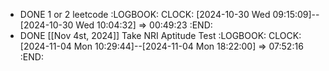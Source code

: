 - DONE 1 or 2 leetcode
  :LOGBOOK:
  CLOCK: [2024-10-30 Wed 09:15:09]--[2024-10-30 Wed 10:04:32] =>  00:49:23
  :END:
- DONE [[Nov 4st, 2024]] Take NRI Aptitude Test
  :LOGBOOK:
  CLOCK: [2024-11-04 Mon 10:29:44]--[2024-11-04 Mon 18:22:00] =>  07:52:16
  :END: